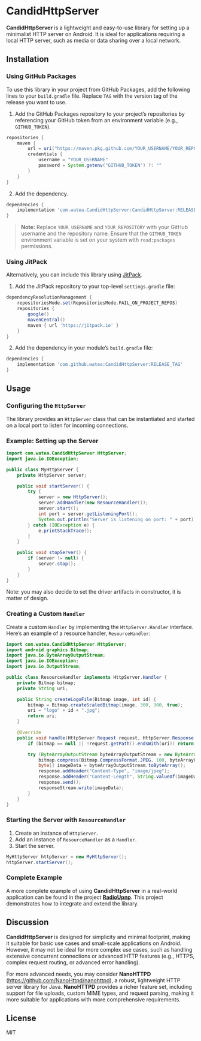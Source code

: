 
# CandidHttpServer

**CandidHttpServer** is a lightweight and easy-to-use library for setting up a minimalist HTTP server on Android. It is ideal for applications requiring a local HTTP server, such as media or data sharing over a local network.


## Installation

### Using GitHub Packages

To use this library in your project from GitHub Packages, add the following lines to your `build.gradle` file. Replace `TAG` with the version tag of the release you want to use.

1. Add the GitHub Packages repository to your project’s repositories by referencing your GitHub token from an environment variable (e.g., `GITHUB_TOKEN`).

```groovy
repositories {
    maven {
        url = uri("https://maven.pkg.github.com/YOUR_USERNAME/YOUR_REPOSITORY")
        credentials {
            username = "YOUR_USERNAME"
            password = System.getenv("GITHUB_TOKEN") ?: ""
        }
    }
}
```

2. Add the dependency.

```groovy
dependencies {
    implementation 'com.watea.CandidHttpServer:CandidHttpServer:RELEASE_TAG'
}
```

> **Note:** Replace `YOUR_USERNAME` and `YOUR_REPOSITORY` with your GitHub username and the repository name. Ensure that the `GITHUB_TOKEN` environment variable is set on your system with `read:packages` permissions.

### Using JitPack

Alternatively, you can include this library using [JitPack](https://jitpack.io/).

1. Add the JitPack repository to your top-level `settings.gradle` file:

```groovy
dependencyResolutionManagement {
    repositoriesMode.set(RepositoriesMode.FAIL_ON_PROJECT_REPOS)
    repositories {
        google()
        mavenCentral()
        maven { url 'https://jitpack.io' }
    }
}
```

2. Add the dependency in your module’s `build.gradle` file:

```groovy
dependencies {
    implementation 'com.github.watea:CandidHttpServer:RELEASE_TAG'
}
```

## Usage

### Configuring the `HttpServer`

The library provides an `HttpServer` class that can be instantiated and started on a local port to listen for incoming connections.

### Example: Setting up the Server

```java
import com.watea.CandidHttpServer.HttpServer;
import java.io.IOException;

public class MyHttpServer {
    private HttpServer server;

    public void startServer() {
        try {
            server = new HttpServer();
            server.addHandler(new ResourceHandler());
            server.start();
            int port = server.getListeningPort();
            System.out.println("Server is listening on port: " + port);
        } catch (IOException e) {
            e.printStackTrace();
        }
    }

    public void stopServer() {
        if (server != null) {
            server.stop();
        }
    }
}
```

Note: you may also decide to set the driver artifacts in constructor, it is matter of design. 

### Creating a Custom `Handler`

Create a custom `Handler` by implementing the `HttpServer.Handler` interface. Here’s an example of a resource handler, `ResourceHandler`:

```java
import com.watea.CandidHttpServer.HttpServer;
import android.graphics.Bitmap;
import java.io.ByteArrayOutputStream;
import java.io.IOException;
import java.io.OutputStream;

public class ResourceHandler implements HttpServer.Handler {
    private Bitmap bitmap;
    private String uri;

    public String createLogoFile(Bitmap image, int id) {
        bitmap = Bitmap.createScaledBitmap(image, 300, 300, true);
        uri = "logo" + id + ".jpg";
        return uri;
    }

    @Override
    public void handle(HttpServer.Request request, HttpServer.Response response, OutputStream responseStream) throws IOException {
        if (bitmap == null || !request.getPath().endsWith(uri)) return;

        try (ByteArrayOutputStream byteArrayOutputStream = new ByteArrayOutputStream()) {
            bitmap.compress(Bitmap.CompressFormat.JPEG, 100, byteArrayOutputStream);
            byte[] imageData = byteArrayOutputStream.toByteArray();
            response.addHeader("Content-Type", "image/jpeg");
            response.addHeader("Content-Length", String.valueOf(imageData.length));
            response.send();
            responseStream.write(imageData);
        }
    }
}
```

### Starting the Server with `ResourceHandler`

1. Create an instance of `HttpServer`.
2. Add an instance of `ResourceHandler` as a `Handler`.
3. Start the server.

```java
MyHttpServer httpServer = new MyHttpServer();
httpServer.startServer();
```

### Complete Example

A more complete example of using **CandidHttpServer** in a real-world application can be found in the project **[RadioUpnp](https://github.com/watea/RadioUpnp)**. This project demonstrates how to integrate and extend the library.

## Discussion

**CandidHttpServer** is designed for simplicity and minimal footprint, making it suitable for basic use cases and small-scale applications on Android. However, it may not be ideal for more complex use cases, such as handling extensive concurrent connections or advanced HTTP features (e.g., HTTPS, complex request routing, or advanced error handling).

For more advanced needs, you may consider **NanoHTTPD** (https://github.com/NanoHttpd/nanohttpd), a robust, lightweight HTTP server library for Java. **NanoHTTPD** provides a richer feature set, including support for file uploads, custom MIME types, and request parsing, making it more suitable for applications with more comprehensive requirements.

## License

MIT